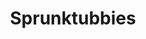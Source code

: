 ---
slug: sprunktubbies-2268
title: Sprunktubbies
description: "Sprunktubbies is an exciting online game. Play for free directly in your browser!"
icon: /images/popular_mods/Sprunktubbies.png
url: https://wowtbc.net/sprunkin/sprunkitubbies/index.html
previewImage: /images/popular_mods/Sprunktubbies.png
type: popular mods

# SEO配置
seo:
  title: "Sprunktubbies - Play Free Online Game | Fun Browser Games"
  description: "Sprunktubbies - Play this fun online game for free in your browser. No download required!"
  ogImage: "/images/popular_mods/Sprunktubbies.png"
  keywords: "sprunktubbies-2268, online game, browser game, free game, popular mods game, play online"

videoUrls:
  - https://www.youtube.com/embed/example1
  - https://www.youtube.com/embed/example2

whyPlay:
  title: "Why Play Sprunktubbies?"
  items:
    - "Immersive Gameplay: Sprunktubbies offers an engaging and immersive gaming experience that will keep you entertained for hours"
    - "Challenging Levels: Test your skills with increasingly difficult challenges and obstacles"
    - "Beautiful Graphics: Enjoy stunning visuals and smooth animations that bring the game world to life"
    - "Regular Updates: New content and features are added regularly to keep the game fresh and exciting"
    - "Free to Play: Experience all the fun without spending a penny"
    - "Community Features: Connect with other players, share strategies, and compete for high scores"
    - "Cross-Platform: Play on any device with a web browser, no downloads required"

features:
  title: "Key Features of Sprunktubbies"
  image: "/images/popular_mods/Sprunktubbies.png"
  items:
    - "Intuitive Controls: Easy to learn controls make Sprunktubbies accessible for players of all skill levels"
    - "Multiple Game Modes: Enjoy various gameplay options that provide different challenges and experiences"
    - "Character Customization: Personalize your gaming experience with unique characters and items"
    - "Achievement System: Complete special tasks to earn rewards and recognition"
    - "Leaderboards: Compete with players worldwide and see who can achieve the highest scores"

characteristics:
  title: "Game Characteristics"
  image: "/images/popular_mods/Sprunktubbies.png"
  items:
    - "Genre: Popular mods game with elements of strategy and skill"
    - "Difficulty: Suitable for both casual gamers and those seeking a challenge"
    - "Play Time: Quick sessions or extended gameplay, depending on your preference"
    - "Art Style: Vibrant and engaging visuals that enhance the gaming experience"
    - "Sound Design: Immersive audio that complements the gameplay perfectly"

info: "Sprunktubbies is an exciting online game that offers players a unique and engaging gaming experience. With its intuitive controls, stunning visuals, and challenging gameplay, Sprunktubbies provides hours of entertainment for players of all ages and skill levels. Whether you're looking for a quick gaming session during a break or an extended play session, Sprunktubbies delivers an immersive experience that will keep you coming back for more. The game features multiple levels of increasing difficulty, ensuring that players are constantly challenged as they progress. With regular updates adding new content and features, Sprunktubbies remains fresh and exciting, providing endless entertainment options for its growing community of players."

howToPlayIntro: "Welcome to Sprunktubbies! This guide will walk you through the basics and help you master the game. Whether you're a beginner or looking to improve your skills, these tips and instructions will enhance your gaming experience."

howToPlaySteps:
  - title: "Getting Started"
    description: "Begin your Sprunktubbies adventure by familiarizing yourself with the controls. Use your keyboard or mouse to navigate through the game interface. The tutorial will guide you through the basic mechanics and help you understand the objectives."
  - title: "Understanding the Objectives"
    description: "In Sprunktubbies, your main goal is to progress through levels by completing specific objectives. Each level presents unique challenges that require different strategies and approaches."
  - title: "Mastering the Controls"
    description: "Practice using the controls to improve your precision and reaction time. Sprunktubbies requires quick reflexes and strategic thinking to overcome obstacles and defeat opponents."
  - title: "Utilizing Power-ups"
    description: "Collect power-ups throughout the game to enhance your abilities and overcome difficult challenges. Each power-up offers unique advantages that can be crucial for success."
  - title: "Developing Strategies"
    description: "As you progress in Sprunktubbies, develop effective strategies for different scenarios. Analyze patterns, anticipate challenges, and adapt your approach to maximize your performance."

faq:
  title: "Frequently Asked Questions about Sprunktubbies"
  items:
    - question: "Is Sprunktubbies free to play?"
      answer: "Yes, Sprunktubbies is completely free to play directly in your web browser. No downloads or purchases are required to enjoy the full game experience."
    - question: "Can I play Sprunktubbies on mobile devices?"
      answer: "Yes, Sprunktubbies is optimized for both desktop and mobile play. You can enjoy the game on any device with a web browser and internet connection."
    - question: "Are there any in-game purchases?"
      answer: "While Sprunktubbies is free to play, there may be optional in-game purchases available for cosmetic items or additional features that don't affect core gameplay."
    - question: "How often is Sprunktubbies updated?"
      answer: "The developers regularly update Sprunktubbies with new content, features, and improvements based on player feedback and game performance."
    - question: "Can I play Sprunktubbies offline?"
      answer: "Currently, Sprunktubbies requires an internet connection to play as it's a browser-based online game."
    - question: "Is Sprunktubbies suitable for children?"
      answer: "Yes, Sprunktubbies is designed to be family-friendly and suitable for players of all ages."
    - question: "How do I report bugs or issues?"
      answer: "If you encounter any problems while playing Sprunktubbies, you can report them through the game's support page or contact the developers directly through their website."
    - question: "Still Have Questions?"
      answer: "If you have additional questions about Sprunktubbies that aren't covered in this FAQ, please visit our support center or contact our customer service team for assistance."
---